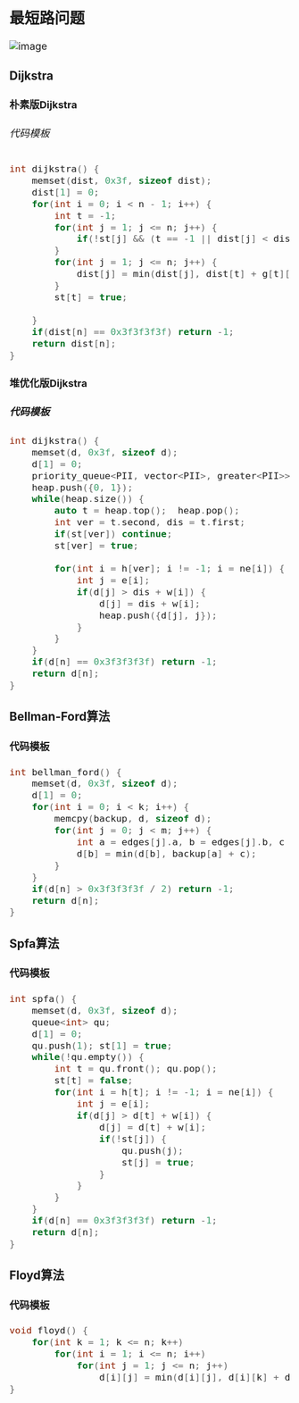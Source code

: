 <font size=4>

## 最短路问题

![image](https://note.youdao.com/yws/api/personal/file/WEB42f5b8bd2bd9af089fb6757ffe225fc2?method=download&shareKey=85b65b82b728dc90a4dc6623fd8832b4)

### Dijkstra
#### 朴素版Dijkstra
###### 代码模板
```c++
int dijkstra() {
    memset(dist, 0x3f, sizeof dist);
    dist[1] = 0;
    for(int i = 0; i < n - 1; i++) {
        int t = -1;
        for(int j = 1; j <= n; j++) {
            if(!st[j] && (t == -1 || dist[j] < dist[t])) t = j;
        }
        for(int j = 1; j <= n; j++) {
            dist[j] = min(dist[j], dist[t] + g[t][j]);
        }
        st[t] = true;

    }
    if(dist[n] == 0x3f3f3f3f) return -1;
    return dist[n];
}
```


#### 堆优化版Dijkstra
##### 代码模板
```c++
int dijkstra() {
    memset(d, 0x3f, sizeof d);
    d[1] = 0;
    priority_queue<PII, vector<PII>, greater<PII>> heap;
    heap.push({0, 1});
    while(heap.size()) {
        auto t = heap.top();  heap.pop();
        int ver = t.second, dis = t.first;
        if(st[ver]) continue;
        st[ver] = true;

        for(int i = h[ver]; i != -1; i = ne[i]) {
            int j = e[i];
            if(d[j] > dis + w[i]) {
                d[j] = dis + w[i];
                heap.push({d[j], j});
            }
        }
    }
    if(d[n] == 0x3f3f3f3f) return -1;
    return d[n];
}
```

### Bellman-Ford算法
#### 代码模板
```c++
int bellman_ford() {
    memset(d, 0x3f, sizeof d);
    d[1] = 0;
    for(int i = 0; i < k; i++) {
        memcpy(backup, d, sizeof d);
        for(int j = 0; j < m; j++) {
            int a = edges[j].a, b = edges[j].b, c = edges[j].c;
            d[b] = min(d[b], backup[a] + c);
        }
    }
    if(d[n] > 0x3f3f3f3f / 2) return -1;
    return d[n];
}
```

### Spfa算法
#### 代码模板
```c++
int spfa() {
    memset(d, 0x3f, sizeof d);
    queue<int> qu;
    d[1] = 0;
    qu.push(1); st[1] = true;
    while(!qu.empty()) {
        int t = qu.front(); qu.pop();
        st[t] = false;
        for(int i = h[t]; i != -1; i = ne[i]) {
            int j = e[i];
            if(d[j] > d[t] + w[i]) {
                d[j] = d[t] + w[i];
                if(!st[j]) { 
                    qu.push(j);
                    st[j] = true;
                }
            }
        }
    }
    if(d[n] == 0x3f3f3f3f) return -1;
    return d[n];
}
```
### Floyd算法
#### 代码模板
```c++
void floyd() {
    for(int k = 1; k <= n; k++) 
        for(int i = 1; i <= n; i++) 
            for(int j = 1; j <= n; j++)
                d[i][j] = min(d[i][j], d[i][k] + d[k][j]);
}
```

</font>